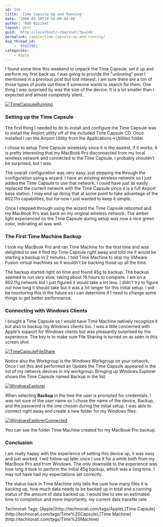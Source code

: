 ```yaml
---
id: 246
title: 'Time Capsule Up and Running'
date: '2008-03-10T10:56:00-04:00'
author: 'Rob Bazinet'
layout: post
guid: 'http://localhost/~rbazinet/?p=246'
permalink: /apple/time-capsule-up-and-running/
dsq_thread_id:
    - '95925961'
categories:
    - Apple
---
```


I found some time this weekend to unpack the Time Capsule, set it up and perform my first back up. I was going to provide the "unboxing" post I mentioned in a previous post but lost interest. I am sure there are a ton of those types of posts out there if someone wants to search for them. One thing I was surprised by was the size of the device. It is a lot smaller than I expected and almost completely silent.

[![TimeCapsuleRunning](http://rbazinet.files.wordpress.com/2008/03/timecapsulerunning-thumb.jpg)](http://rbazinet.files.wordpress.com/2008/03/timecapsulerunning.jpg)

### Setting up the Time Capsule

The first thing I needed to do to install and configure the Time Capsule was to install the Airport utility off of the included Time Capsule CD. Once installed I ran the Airport Utility from the Applications-&gt;Utilities folder.

I chose to setup Time Capsule wirelessly since it is the easiest, if it works. It is pretty interesting that my MacBook Pro disconnected from my local wireless network and connected to the Time Capsule. I probably shouldn't be surprised, but I was.

The overall configuration was very easy, just stepping me through the configuration using a wizard. I have an existing wireless network so I just added the Time Capsule to use that network. I could have just as easily replaced the current network with the Time Capsule since it is a full Airport base station. I may end up doing that at some point to take advantage of the 802.11n capabilities, but for now I just wanted to keep it simple.

Once I stepped through using the wizard the Time Capsule rebooted and my MacBook Pro was back on my original wireless network. The amber light experienced on the Time Capsule during setup was now a nice green color, indicating all was well.

### The First Time Machine Backup

I took my MacBook Pro and ran Time Machine for the first time and was delighted to see it find my Time Capsule right away and told me it would be starting a backup in 2 minutes. I told Time Machine to skip my VMware Fusion virtual machines so it wouldn't be backing those up all the time.

The backup started right on time and found 45g to backup. The backup seemed to run very slow, taking about 16 hours to complete. I am on a 802.11g network but I just figured it would take a lot less. I didn't try to figure out how long it should take but it was a lot longer for this initial setup. I will be monitoring this in the future so I can determine if I need to change some things to get better performance.

### Connecting with Windows Clients

I bought a Time Capsule so I would have Time Machine natively recognize it but also to backup my Windows clients too. I was a little concerned with Apple's support for Windows clients but was pleasantly surprised by the experience. The key is to make sure File Sharing is turned on as seen in this screen shot.

[![TimeCapsuleFileShare](http://rbazinet.files.wordpress.com/2008/03/timecapsulefileshare-thumb.jpg)](http://rbazinet.files.wordpress.com/2008/03/timecapsulefileshare.jpg)

Notice also the Workgroup is the Windows Workgroup on your network. Once I set this and performed an Update the Time Capsule appeared in the list of my network devices in my workgroup. Bringing up Windows Explorer shows the Time Capsule named Backup in the list:

[![WindowsExplorer](http://rbazinet.files.wordpress.com/2008/03/windowsexplorer-thumb.jpg)](http://rbazinet.files.wordpress.com/2008/03/windowsexplorer.jpg)

When selecting **Backup** in the tree the user is prompted for credentials. I was not sure of the user name so I chose the name of the device, Backup, and the password is the one chosen during the initial setup. I was able to connect right away and create a new folder for my Windows files.

[![WindowsExplorerConnected](http://rbazinet.files.wordpress.com/2008/03/windowsexplorerconnected-thumb.jpg)](http://rbazinet.files.wordpress.com/2008/03/windowsexplorerconnected.jpg)

You can see the folder Time Machine created for my MacBook Pro backup.

### Conclusion

I am really happy with the experience of setting this device up, it was easy and just worked. I will follow-up later once I use it for a while both from my MacBook Pro and from Windows. The only downside to the experience was how long it took to perform the initial 45g backup, which was a long time. I may not have had my expectations set correctly.

The status back in Time Machine only tells the user how many files it is backing up, how much data needs to be backed up in total and a running status of the amount of data backed up. I would like to see an estimated time to completion and more importantly, my current data transfer rate.

<div class="wlWriterSmartContent" style="display:inline;margin:0;padding:0;">Technorati Tags: [Apple](http://technorati.com/tags/Apple),[Time Capsule](http://technorati.com/tags/Time%20Capsule),[Time Machine](http://technorati.com/tags/Time%20Machine)</div>
